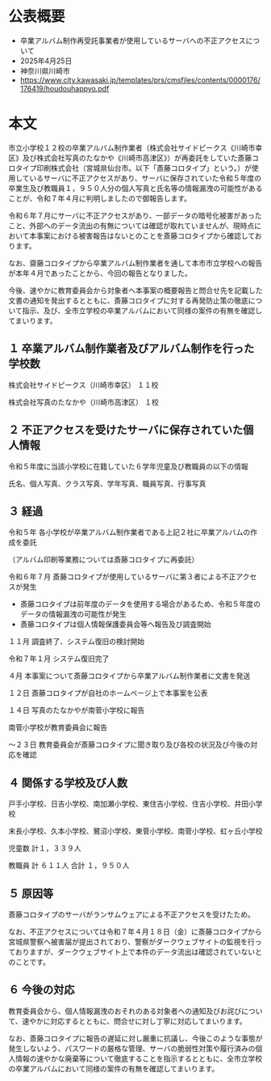 # 公表概要
- 卒業アルバム制作再受託事業者が使用しているサーバへの不正アクセスについて
- 2025年4月25日
- 神奈川県川崎市
- https://www.city.kawasaki.jp/templates/prs/cmsfiles/contents/0000176/176419/houdouhappyo.pdf

# 本文
市立小学校１２校の卒業アルバム制作業者（株式会社サイドピークス《川崎市幸区》及び株式会社写真のたなかや《川崎市高津区》）が再委託をしていた斎藤コロタイプ印刷株式会社（宮城県仙台市。以下「斎藤コロタイプ」という。）が使用しているサーバに不正アクセスがあり、サーバに保存されていた令和５年度の卒業生及び教職員１，９５０人分の個人写真と氏名等の情報漏洩の可能性があることが、令和７年４月に判明しましたので御報告します。

令和６年７月にサーバに不正アクセスがあり、一部データの暗号化被害があったこと、外部へのデータ流出の有無については確認が取れていませんが、現時点において本事案における被害報告はないとのことを斎藤コロタイプから確認しております。

なお、齋藤コロタイプから卒業アルバム制作業者を通して本市市立学校への報告が本年４月であったことから、今回の報告となりました。

今後、速やかに教育委員会から対象者へ本事案の概要報告と問合せ先を記載した文書の通知を発出するとともに、斎藤コロタイプに対する再発防止策の徹底について指示、及び、全市立学校の卒業アルバムにおいて同様の案件の有無を確認してまいります。

## １ 卒業アルバム制作業者及びアルバム制作を行った学校数

株式会社サイドピークス（川崎市幸区） １１校

株式会社写真のたなかや（川崎市高津区） １校

## ２ 不正アクセスを受けたサーバに保存されていた個人情報
 令和５年度に当該小学校に在籍していた６学年児童及び教職員の以下の情報

氏名、個人写真、クラス写真、学年写真、職員写真、行事写真

## ３ 経過
令和５年 各小学校が卒業アルバム制作業者である上記２社に卒業アルバムの作成を委託

（アルバム印刷等業務については斎藤コロタイプに再委託）

令和６年７月 斎藤コロタイプが使用しているサーバに第３者による不正アクセスが発生

- 斎藤コロタイプは前年度のデータを使用する場合があるため、令和５年度のデータの情報漏洩の可能性が発生
- 斎藤コロタイプは個人情報保護委員会等へ報告及び調査開始

１１月 調査終了、システム復旧の検討開始

令和７年１月 システム復旧完了

 ４月 本事案について斎藤コロタイプから卒業アルバム制作業者に文書を発送
 
 １２日 斎藤コロタイプが自社のホームページ上で本事案を公表
 
 １４日 写真のたなかやが南菅小学校に報告

南菅小学校が教育委員会に報告

～２３日 教育委員会が斎藤コロタイプに聞き取り及び各校の状況及び今後の対応を確認

## ４ 関係する学校及び人数
戸手小学校、日吉小学校、南加瀬小学校、東住吉小学校、住吉小学校、井田小学校

末長小学校、久本小学校、鷺沼小学校、東菅小学校、南菅小学校、虹ヶ丘小学校

児童数 計１，３３９人

教職員 計 ６１１人 合計 １，９５０人

## ５ 原因等
斎藤コロタイプのサーバがランサムウェアによる不正アクセスを受けたため。

なお、不正アクセスについては令和７年４月１８日（金）に斎藤コロタイプから宮城県警察へ被害届が提出されており、警察がダークウェブサイトの監視を行っておりますが、ダークウェブサイト上で本件のデータ流出は確認されていないとのことです。

## ６ 今後の対応
教育委員会から、個人情報漏洩のおそれのある対象者への通知及びお詫びについて、速やかに対応するとともに、問合せに対し丁寧に対応してまいります。

なお、斎藤コロタイプに報告の遅延に対し厳重に抗議し、今後このような事態が発生しないよう、パスワードの厳格な管理、サーバの脆弱性対策や履行済みの個人情報の速やかな廃棄等について徹底することを指示するとともに、全市立学校の卒業アルバムにおいて同様の案件の有無を確認してまいります。
